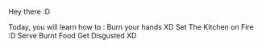 Hey there :D

Today, you will learn how to : 
Burn your hands XD
Set The Kitchen on Fire :D
Serve Burnt Food 
Get Disgusted XD
